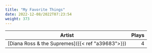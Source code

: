 ```yaml
---
title: "My Favorite Things"
date: 2022-12-08/2022T07:23:54
weight: 373
---
```




 Artist | Plays 
----- | -----:
[Diana Ross & the Supremes]({{< ref "a39683">}}) | 4
